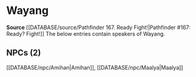 ﻿---
id: '91'
name: Wayang
rarity: Rare
rus_type_level: null
source: '[[DATABASE/source/Pathfinder 167. Ready Fight!|Pathfinder #167: Ready? Fight!]]'
trait:
- '[[DATABASE/trait/Rare|Rare]]'
type: Language

---
# Wayang

**Source** [[DATABASE/source/Pathfinder 167. Ready Fight!|Pathfinder #167: Ready? Fight!]]
The below entries contain speakers of Wayang.

## NPCs (2)

[[DATABASE/npc/Amihan|Amihan]], [[DATABASE/npc/Maalya|Maalya]]